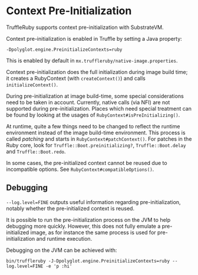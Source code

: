 # Context Pre-Initialization

TruffleRuby supports context pre-initialization with SubstrateVM.

Context pre-initialization is enabled in Truffle by setting a Java property:

```
-Dpolyglot.engine.PreinitializeContexts=ruby
```

This is enabled by default in `mx.truffleruby/native-image.properties`.

Context pre-initialization does the full initialization during image build time;
it creates a RubyContext (with `createContext()`) and calls
`initializeContext()`.

During pre-initialization at image build-time, some special considerations need
to be taken in account. Currently, native calls (via NFI) are not supported
during pre-initialization. Places which need special treatment can be found
by looking at the usages of `RubyContext#isPreInitializing()`.

At runtime, quite a few things need to be changed to reflect the runtime
environment instead of the image build-time environment.
This process is called *patching* and starts in `RubyContext#patchContext()`.
For patches in the Ruby core, look for `Truffle::Boot.preinitializing?`,
`Truffle::Boot.delay` and `Truffle::Boot.redo`.

In some cases, the pre-initialized context cannot be reused due to incompatible
options. See `RubyContext#compatibleOptions()`.

## Debugging

`--log.level=FINE` outputs useful information regarding pre-initialization, notably
whether the pre-initialized context is reused.

It is possible to run the pre-initialization process on the JVM to help
debugging more quickly. However, this does not fully emulate a pre-initialized
image, as for instance the same process is used for pre-initialization and
runtime execution.

Debugging on the JVM can be achieved with:

```
bin/truffleruby -J-Dpolyglot.engine.PreinitializeContexts=ruby --log.level=FINE -e 'p :hi'
```
